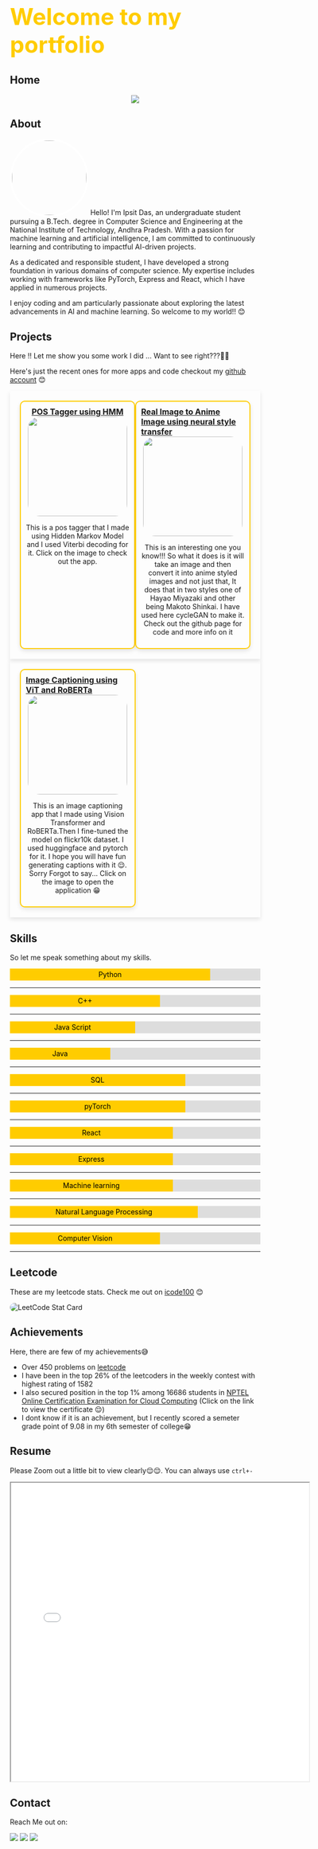 
<h1 style="color:#ffcc00; position:relative; display:flex; justify-content:center; font-size:46px">Welcome to my portfolio</h1>


## Home
<p align="center">
    <img src="https://readme-typing-svg.herokuapp.com?color=ffcc00&size=50&center=true&vCenter=true&width=550&height=70&lines=I'm+An+AI+Enthusiast;A+Problem+Solver;A+math+lover">
</p>

## About
<img src='profile_picture.png' style="border-radius:10000px; border:4px solid white; width:150px">
Hello! I'm Ipsit Das, an undergraduate student pursuing a B.Tech. degree in Computer Science and Engineering at the National Institute of Technology, Andhra Pradesh. With a passion for machine learning and artificial intelligence, I am committed to continuously learning and contributing to impactful AI-driven projects.

As a dedicated and responsible student, I have developed a strong foundation in various domains of computer science. My expertise includes working with frameworks like PyTorch, Express and React, which I have applied in numerous projects.

I enjoy coding and am particularly passionate about exploring the latest advancements in AI and machine learning. So welcome to my world!! 😊

## Projects
Here !! Let me show you some work I did ...
Want to see right???🥹🥹

Here's just the recent ones for more apps and code checkout my [github account](https://www.github.com/icode100) 😊
<div style="display: flex; justify-content: space-between; padding: 20px; box-shadow: 0 4px 8px rgba(0, 0, 0, 0.1);">
    <div style="display: flex; flex-direction: column; align-items: center; width: 45%; box-shadow: 0 4px 8px rgba(0, 0, 0, 0.1); border-radius: 10px; padding: 10px;border:2px solid #ffcc00">
        <u><b style="font-size:16px"> POS Tagger using HMM</b></u>
        <a href="https://englishpostagger.streamlit.app/"><img src="pos_tagger.png" height="200px" style="border-radius: 24px;"></a>
        <p style="text-align: center;">This is a pos tagger that I made using Hidden Markov Model and I used Viterbi decoding for it. Click on the image to check out the app.</p>
    </div>
    <div style="display: flex; flex-direction: column; align-items: center; width: 45%; box-shadow: 0 4px 8px rgba(0, 0, 0, 0.1); border-radius: 10px; padding: 10px;border:2px solid #ffcc00">
        <u><b style="font-size:16px"> Real Image to Anime Image using neural style transfer</b></u>
        <a href="https://anicygan.streamlit.app/"><img src="anicygan.png" height="200px" style="border-radius: 24px;"></a>
        <p style="text-align: center;">This is an interesting one you know!!! So what it does is it will take an image and then convert it into anime styled images and not just that, It does that in two styles one of Hayao Miyazaki and other being Makoto Shinkai. I have used here cycleGAN to make it. Check out the github page for code and more info on it </p>
    </div>
</div>
<div style="display: flex; justify-content: space-between; padding: 20px; box-shadow: 0 4px 8px rgba(0, 0, 0, 0.1);">
    <div style="display: flex; flex-direction: column; align-items: center; width: 45%; box-shadow: 0 4px 8px rgba(0, 0, 0, 0.1); border-radius: 10px; padding: 10px;border:2px solid #ffcc00">
        <u><b style="font-size:16px"> Image Captioning using ViT and RoBERTa</b></u>
        <a href="https://huggingface.co/spaces/icode100/Image_captioning"><img src="image_captioning.png" height="200px" style="border-radius: 24px;"></a>
        <p style="text-align: center;">This is an image captioning app that I made using Vision Transformer and RoBERTa.Then I fine-tuned the model on flickr10k dataset. I used huggingface and pytorch for it. I hope you will have fun generating captions with it 😌. Sorry Forgot to say... Click on the image to open the application 😁</p>
    </div>
</div>

## Skills
So let me speak something about my skills. 
<div style="width: 100%; background-color: #ddd;">
  <div style="width: 80%; height: 24px; background-color: #ffcc00; text-align: center; line-height: 24px; color: black;">
    Python 
  </div>
</div>
<hr>
<div style="width: 100%; background-color: #ddd;">
  <div style="width: 60%; height: 24px; background-color: #ffcc00; text-align: center; line-height: 24px; color: black;">
    C++
  </div>
</div>
<hr>
<div style="width: 100%; background-color: #ddd;">
  <div style="width: 50%; height: 24px; background-color: #ffcc00; text-align: center; line-height: 24px; color: black;">
    Java Script
  </div>
</div>
<hr>
<div style="width: 100%; background-color: #ddd;">
  <div style="width: 40%; height: 24px; background-color:#ffcc00; text-align: center; line-height: 24px; color: black;">
    Java
  </div>
</div>
<hr>
<div style="width: 100%; background-color: #ddd;">
  <div style="width: 70%; height: 24px; background-color:#ffcc00; text-align: center; line-height: 24px; color: black;">
    SQL
  </div>
</div>
<hr>
<div style="width: 100%; background-color: #ddd;">
  <div style="width: 70%; height: 24px; background-color: #ffcc00; text-align: center; line-height: 24px; color: black;">
    pyTorch
  </div>
</div>
<hr>
<div style="width: 100%; background-color: #ddd;">
  <div style="width: 65%; height: 24px; background-color: #ffcc00; text-align: center; line-height: 24px; color: black;">
    React
  </div>
</div>
<hr>
<div style="width: 100%; background-color: #ddd;">
  <div style="width: 65%; height: 24px; background-color: #ffcc00; text-align: center; line-height: 24px; color: black;">
    Express
  </div>
</div>
<hr>
<div style="width: 100%; background-color: #ddd;">
  <div style="width: 65%; height: 24px; background-color:#ffcc00; text-align: center; line-height: 24px; color: black;">
    Machine learning 
  </div>
</div>
<hr>
<div style="width: 100%; background-color: #ddd;">
  <div style="width: 75%; height: 24px; background-color:#ffcc00; text-align: center; line-height: 24px; color: black;">
    Natural Language Processing
  </div>
</div>
<hr>
<div style="width: 100%; background-color: #ddd;">
  <div style="width: 60%; height: 24px; background-color:#ffcc00; text-align: center; line-height: 24px; color: black;">
    Computer Vision
  </div>
</div>
<hr>

## Leetcode
These are my leetcode stats. Check me out on [icode100](https://leetcode.com/icode100) 😊

<img alt="LeetCode Stat Card" style="border-radius:24px;box-shadow: 10px 10px 10px rgba(255, 255, 255, 0.2);" src="leetcode_stats.png" />

## Achievements
Here, there are few of my achievements😅
- Over 450 problems on [leetcode](https://www.leetcode.com/icode100)
- I have been in the top 26% of the leetcoders in the weekly contest with highest rating of 1582
- I also secured position in the top 1% among 16686 students in [NPTEL Online Certification Examination for Cloud Computing](https://drive.google.com/file/d/11kcgGLjRE6sQyTxL6D0mjccPphTeCCGf/view) (Click on the link to view the certificate 😌)
- I dont know if it is an achievement, but I recently scored a semeter grade point of 9.08 in my 6th semester of college😁
## Resume
Please Zoom out a little bit to view clearly😌😌. You can always use `ctrl+-`
<iframe src="resume.pdf" width="600px" height="600px">
    This browser does not support PDFs. Please download the PDF to view it: 
    <a href="resume.pdf">Download PDF</a>
</iframe>

## Contact
Reach Me out on:
<p align="left">
  <a href="https://www.linkedin.com/in/ipsit-das/"><img src="https://img.shields.io/badge/LinkedIn-ffcc00?style=for-the-badge&logo=linkedin&logoColor=black"></a>
  <a href="https://www.github.com/icode100"><img src="https://img.shields.io/badge/-GitHub-ffcc00?style=for-the-badge&logo=GitHub&logoColor=black"></a>
  <a href="https://www.x.com/icode100"><img src="https://img.shields.io/badge/-X-ffcc00?style=for-the-badge&logo=X&logoColor=black"></a>
</p>
